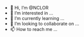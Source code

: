 - 👋 Hi, I’m @NCLOR
- 👀 I’m interested in ...
- 🌱 I’m currently learning ...
- 💞️ I’m looking to collaborate on ...
- 📫 How to reach me ...

<!---
NCLOR/NCLOR is a ✨ special ✨ repository because its `README.md` (this file) appears on your GitHub profile.
You can click the Preview link to take a look at your changes.
--->
